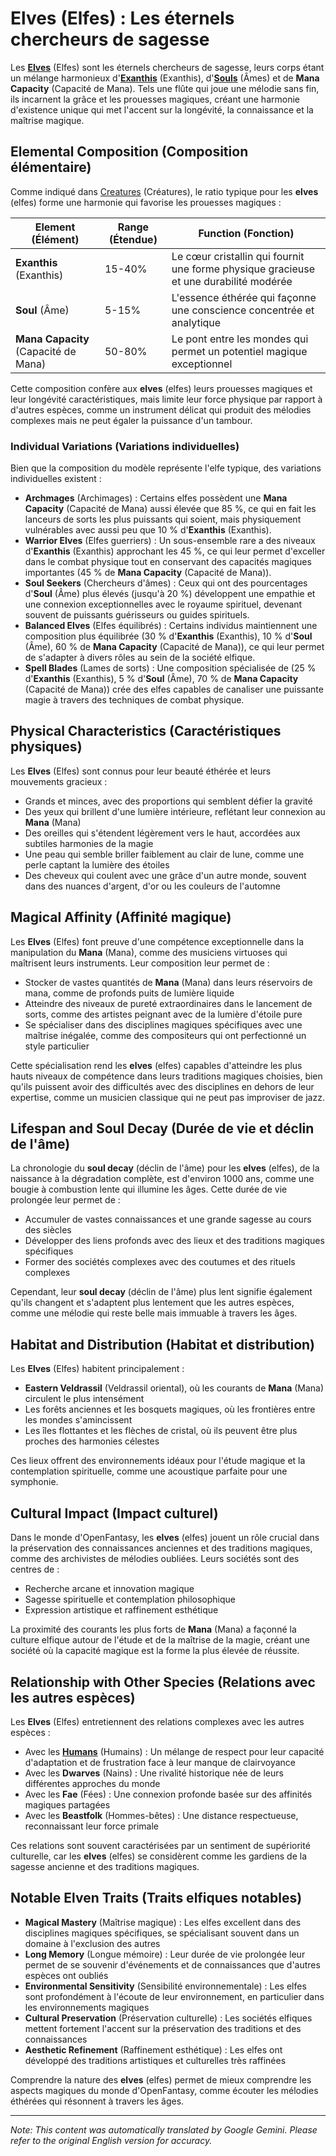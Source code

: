 # **Elves** (Elfes) : Les éternels chercheurs de sagesse

Les [**Elves**](/codex/Creatures/Elves.md) (Elfes) sont les éternels chercheurs de sagesse, leurs corps étant un mélange harmonieux d'[**Exanthis**](/codex/Basic/Exanthis.md) (Exanthis), d'[**Souls**](/codex/Basic/Soul.md) (Âmes) et de **Mana Capacity** (Capacité de Mana). Tels une flûte qui joue une mélodie sans fin, ils incarnent la grâce et les prouesses magiques, créant une harmonie d'existence unique qui met l'accent sur la longévité, la connaissance et la maîtrise magique.

## Elemental Composition (Composition élémentaire)

Comme indiqué dans [Creatures](/codex/Creatures/Creatures.md) (Créatures), le ratio typique pour les **elves** (elfes) forme une harmonie qui favorise les prouesses magiques :

| Element (Élément) | Range (Étendue) | Function (Fonction) |
|---------|------------|----------|
| **Exanthis** (Exanthis) | 15-40% | Le cœur cristallin qui fournit une forme physique gracieuse et une durabilité modérée |
| **Soul** (Âme) | 5-15% | L'essence éthérée qui façonne une conscience concentrée et analytique |
| **Mana Capacity** (Capacité de Mana) | 50-80% | Le pont entre les mondes qui permet un potentiel magique exceptionnel |

Cette composition confère aux **elves** (elfes) leurs prouesses magiques et leur longévité caractéristiques, mais limite leur force physique par rapport à d'autres espèces, comme un instrument délicat qui produit des mélodies complexes mais ne peut égaler la puissance d'un tambour.

### Individual Variations (Variations individuelles)

Bien que la composition du modèle représente l'elfe typique, des variations individuelles existent :

- **Archmages** (Archimages) : Certains elfes possèdent une **Mana Capacity** (Capacité de Mana) aussi élevée que 85 %, ce qui en fait les lanceurs de sorts les plus puissants qui soient, mais physiquement vulnérables avec aussi peu que 10 % d'**Exanthis** (Exanthis).
- **Warrior Elves** (Elfes guerriers) : Un sous-ensemble rare a des niveaux d'**Exanthis** (Exanthis) approchant les 45 %, ce qui leur permet d'exceller dans le combat physique tout en conservant des capacités magiques importantes (45 % de **Mana Capacity** (Capacité de Mana)).
- **Soul Seekers** (Chercheurs d'âmes) : Ceux qui ont des pourcentages d'**Soul** (Âme) plus élevés (jusqu'à 20 %) développent une empathie et une connexion exceptionnelles avec le royaume spirituel, devenant souvent de puissants guérisseurs ou guides spirituels.
- **Balanced Elves** (Elfes équilibrés) : Certains individus maintiennent une composition plus équilibrée (30 % d'**Exanthis** (Exanthis), 10 % d'**Soul** (Âme), 60 % de **Mana Capacity** (Capacité de Mana)), ce qui leur permet de s'adapter à divers rôles au sein de la société elfique.
- **Spell Blades** (Lames de sorts) : Une composition spécialisée de (25 % d'**Exanthis** (Exanthis), 5 % d'**Soul** (Âme), 70 % de **Mana Capacity** (Capacité de Mana)) crée des elfes capables de canaliser une puissante magie à travers des techniques de combat physique.

## Physical Characteristics (Caractéristiques physiques)

Les **Elves** (Elfes) sont connus pour leur beauté éthérée et leurs mouvements gracieux :
- Grands et minces, avec des proportions qui semblent défier la gravité
- Des yeux qui brillent d'une lumière intérieure, reflétant leur connexion au **Mana** (Mana)
- Des oreilles qui s'étendent légèrement vers le haut, accordées aux subtiles harmonies de la magie
- Une peau qui semble briller faiblement au clair de lune, comme une perle captant la lumière des étoiles
- Des cheveux qui coulent avec une grâce d'un autre monde, souvent dans des nuances d'argent, d'or ou les couleurs de l'automne

## Magical Affinity (Affinité magique)

Les **Elves** (Elfes) font preuve d'une compétence exceptionnelle dans la manipulation du **Mana** (Mana), comme des musiciens virtuoses qui maîtrisent leurs instruments. Leur composition leur permet de :
- Stocker de vastes quantités de **Mana** (Mana) dans leurs réservoirs de mana, comme de profonds puits de lumière liquide
- Atteindre des niveaux de pureté extraordinaires dans le lancement de sorts, comme des artistes peignant avec de la lumière d'étoile pure
- Se spécialiser dans des disciplines magiques spécifiques avec une maîtrise inégalée, comme des compositeurs qui ont perfectionné un style particulier

Cette spécialisation rend les **elves** (elfes) capables d'atteindre les plus hauts niveaux de compétence dans leurs traditions magiques choisies, bien qu'ils puissent avoir des difficultés avec des disciplines en dehors de leur expertise, comme un musicien classique qui ne peut pas improviser de jazz.

## Lifespan and Soul Decay (Durée de vie et déclin de l'âme)

La chronologie du **soul decay** (déclin de l'âme) pour les **elves** (elfes), de la naissance à la dégradation complète, est d'environ 1000 ans, comme une bougie à combustion lente qui illumine les âges. Cette durée de vie prolongée leur permet de :
- Accumuler de vastes connaissances et une grande sagesse au cours des siècles
- Développer des liens profonds avec des lieux et des traditions magiques spécifiques
- Former des sociétés complexes avec des coutumes et des rituels complexes

Cependant, leur **soul decay** (déclin de l'âme) plus lent signifie également qu'ils changent et s'adaptent plus lentement que les autres espèces, comme une mélodie qui reste belle mais immuable à travers les âges.

## Habitat and Distribution (Habitat et distribution)

Les **Elves** (Elfes) habitent principalement :
- **Eastern Veldrassil** (Veldrassil oriental), où les courants de **Mana** (Mana) circulent le plus intensément
- Les forêts anciennes et les bosquets magiques, où les frontières entre les mondes s'amincissent
- Les îles flottantes et les flèches de cristal, où ils peuvent être plus proches des harmonies célestes

Ces lieux offrent des environnements idéaux pour l'étude magique et la contemplation spirituelle, comme une acoustique parfaite pour une symphonie.

## Cultural Impact (Impact culturel)

Dans le monde d'OpenFantasy, les **elves** (elfes) jouent un rôle crucial dans la préservation des connaissances anciennes et des traditions magiques, comme des archivistes de mélodies oubliées. Leurs sociétés sont des centres de :
- Recherche arcane et innovation magique
- Sagesse spirituelle et contemplation philosophique
- Expression artistique et raffinement esthétique

La proximité des courants les plus forts de **Mana** (Mana) a façonné la culture elfique autour de l'étude et de la maîtrise de la magie, créant une société où la capacité magique est la forme la plus élevée de réussite.

## Relationship with Other Species (Relations avec les autres espèces)

Les **Elves** (Elfes) entretiennent des relations complexes avec les autres espèces :
- Avec les [**Humans**](/codex/Creatures/Human.md) (Humains) : Un mélange de respect pour leur capacité d'adaptation et de frustration face à leur manque de clairvoyance
- Avec les **Dwarves** (Nains) : Une rivalité historique née de leurs différentes approches du monde
- Avec les **Fae** (Fées) : Une connexion profonde basée sur des affinités magiques partagées
- Avec les **Beastfolk** (Hommes-bêtes) : Une distance respectueuse, reconnaissant leur force primale

Ces relations sont souvent caractérisées par un sentiment de supériorité culturelle, car les **elves** (elfes) se considèrent comme les gardiens de la sagesse ancienne et des traditions magiques.

## Notable Elven Traits (Traits elfiques notables)

- **Magical Mastery** (Maîtrise magique) : Les elfes excellent dans des disciplines magiques spécifiques, se spécialisant souvent dans un domaine à l'exclusion des autres
- **Long Memory** (Longue mémoire) : Leur durée de vie prolongée leur permet de se souvenir d'événements et de connaissances que d'autres espèces ont oubliés
- **Environmental Sensitivity** (Sensibilité environnementale) : Les elfes sont profondément à l'écoute de leur environnement, en particulier dans les environnements magiques
- **Cultural Preservation** (Préservation culturelle) : Les sociétés elfiques mettent fortement l'accent sur la préservation des traditions et des connaissances
- **Aesthetic Refinement** (Raffinement esthétique) : Les elfes ont développé des traditions artistiques et culturelles très raffinées

Comprendre la nature des **elves** (elfes) permet de mieux comprendre les aspects magiques du monde d'OpenFantasy, comme écouter les mélodies éthérées qui résonnent à travers les âges.


---
_Note: This content was automatically translated by Google Gemini. Please refer to the original English version for accuracy._